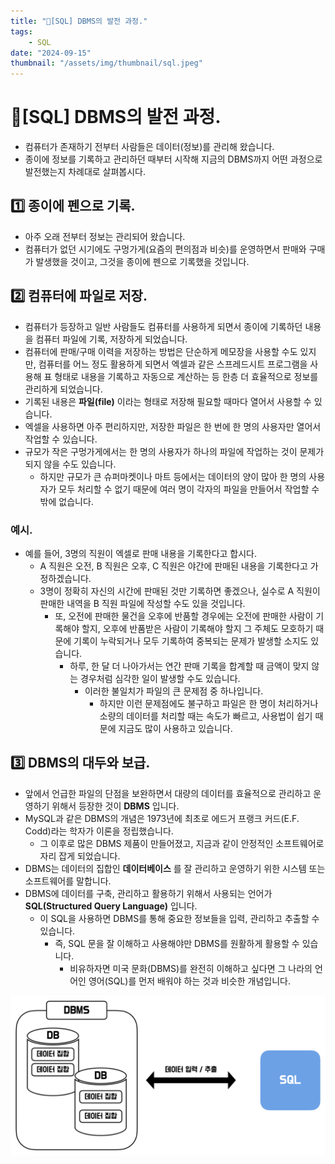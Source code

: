 ```yaml
---
title: "💉[SQL] DBMS의 발전 과정."
tags:
    - SQL
date: "2024-09-15"
thumbnail: "/assets/img/thumbnail/sql.jpeg"
---
```


# 💉[SQL] DBMS의 발전 과정.
- 컴퓨터가 존재하기 전부터 사람들은 데이터(정보)를 관리해 왔습니다.
- 종이에 정보를 기록하고 관리하던 때부터 시작해 지금의 DBMS까지 어떤 과정으로 발전했는지 차례대로 살펴봅시다.

## 1️⃣ 종이에 펜으로 기록.
- 아주 오래 전부터 정보는 관리되어 왔습니다.
- 컴퓨터가 없던 시기에도 구멍가게(요즘의 편의점과 비슷)를 운영하면서 판매와 구매가 발생했을 것이고, 그것을 종이에 펜으로 기록했을 것입니다.

## 2️⃣ 컴퓨터에 파일로 저장.
- 컴퓨터가 등장하고 일반 사람들도 컴퓨터를 사용하게 되면서 종이에 기록하던 내용을 컴퓨터 파일에 기록, 저장하게 되었습니다.
- 컴퓨터에 판매/구매 이력을 저장하는 방법은 단순하게 메모장을 사용할 수도 있지만, 컴퓨터를 어느 정도 활용하게 되면서 엑셀과 같은 스프레드시트 프로그램을 사용해 표 형태로 내용을 기록하고 자동으로 계산하는 등 한층 더 효율적으로 정보를 관리하게 되었습니다.
- 기록된 내용은 **파일(file)** 이라는 형태로 저장해 필요할 때마다 열어서 사용할 수 있습니다.
- 엑셀을 사용하면 아주 편리하지만, 저장한 파일은 한 번에 한 명의 사용자만 열어서 작업할 수 있습니다.
- 규모가 작은 구멍가게에서는 한 명의 사용자가 하나의 파일에 작업하는 것이 문제가 되지 않을 수도 있습니다.
    - 하지만 규모가 큰 슈퍼마켓이나 마트 등에서는 데이터의 양이 많아 한 명의 사용자가 모두 처리할 수 없기 때문에 여러 명이 각자의 파일을 만들어서 작업할 수밖에 없습니다.
### 예시.
- 예를 들어, 3명의 직원이 엑셀로 판매 내용을 기록한다고 합시다.
    - A 직원은 오전, B 직원은 오후, C 직원은 야간에 판매된 내용을 기록한다고 가정하겠습니다.
    - 3명이 정확히 자신의 시간에 판매된 것만 기록하면 좋겠으나, 실수로 A 직원이 판매한 내역을 B 직원 파일에 작성할 수도 있을 것입니다.
        - 또, 오전에 판매한 물건을 오후에 반품할 경우에는 오전에 판매한 사람이 기록해야 할지, 오후에 반품받은 사람이 기록해야 할지 그 주체도 모호하기 때문에 기록이 누락되거나 모두 기록하여 중복되는 문제가 발생할 소지도 있습니다.
            - 하루, 한 달 더 나아가서는 연간 판매 기록을 합계할 때 금액이 맞지 않는 경우처럼 심각한 일이 발생할 수도 있습니다.
                - 이러한 불일치가 파일의 큰 문제점 중 하나입니다.
                    - 하지만 이런 문제점에도 불구하고 파일은 한 명이 처리하거나 소량의 데이터를 처리할 때는 속도가 빠르고, 사용법이 쉽기 때문에 지금도 많이 사용하고 있습니다.

## 3️⃣ DBMS의 대두와 보급.
- 앞에서 언급한 파일의 단점을 보완하면서 대량의 데이터를 효율적으로 관리하고 운영하기 위해서 등장한 것이 **DBMS** 입니다.
- MySQL과 같은 DBMS의 개념은 1973년에 최초로 에드거 프랭크 커드(E.F. Codd)라는 학자가 이론을 정립했습니다.
    - 그 이후로 많은 DBMS 제품이 만들어졌고, 지금과 같이 안정적인 소프트웨어로 자리 잡게 되었습니다.
- DBMS는 데이터의 집합인 **데이터베이스** 를 잘 관리하고 운영하기 위한 시스템 또는 소프트웨어를 말합니다.
- DBMS에 데이터를 구축, 관리하고 활용하기 위해서 사용되는 언어가 **SQL(Structured Query Language)** 입니다.
    - 이 SQL을 사용하면 DBMS를 통해 중요한 정보들을 입력, 관리하고 추출할 수 있습니다.
        - 즉, SQL 문을 잘 이해하고 사용해야만 DBMS를 원활하게 활용할 수 있습니다.
            - 비유하자면 미국 문화(DBMS)를 완전히 이해하고 싶다면 그 나라의 언어인 영어(SQL)를 먼저 배워야 하는 것과 비슷한 개념입니다.

<img src = "https://github.com/devKobe24/images2/blob/main/sql-img/sql-dbms.png?raw=true">
